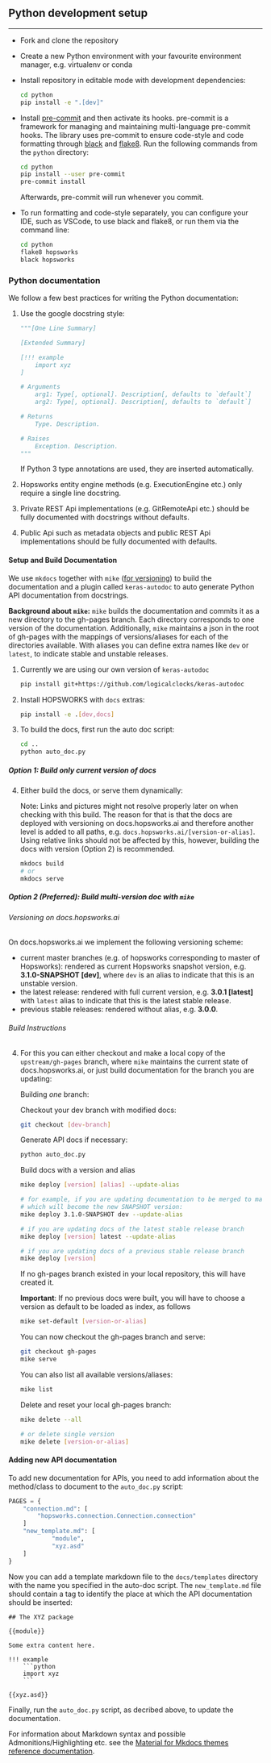 ## Python development setup
---

- Fork and clone the repository

- Create a new Python environment with your favourite environment manager, e.g. virtualenv or conda

- Install repository in editable mode with development dependencies:

    ```bash
    cd python
    pip install -e ".[dev]"
    ```

- Install [pre-commit](https://pre-commit.com/) and then activate its hooks. pre-commit is a framework for managing and maintaining multi-language pre-commit hooks. The library uses pre-commit to ensure code-style and code formatting through [black](https://github.com/psf/black) and [flake8](https://gitlab.com/pycqa/flake8). Run the following commands from the `python` directory:

    ```bash
    cd python
    pip install --user pre-commit
    pre-commit install
    ```

  Afterwards, pre-commit will run whenever you commit.

- To run formatting and code-style separately, you can configure your IDE, such as VSCode, to use black and flake8, or run them via the command line:

    ```bash
    cd python
    flake8 hopsworks
    black hopsworks
    ```

### Python documentation

We follow a few best practices for writing the Python documentation:

1. Use the google docstring style:

    ```python
    """[One Line Summary]

    [Extended Summary]

    [!!! example
        import xyz
    ]

    # Arguments
        arg1: Type[, optional]. Description[, defaults to `default`]
        arg2: Type[, optional]. Description[, defaults to `default`]

    # Returns
        Type. Description.

    # Raises
        Exception. Description.
    """
    ```

    If Python 3 type annotations are used, they are inserted automatically.


2. Hopsworks entity engine methods (e.g. ExecutionEngine etc.) only require a single line docstring.
3. Private REST Api implementations (e.g. GitRemoteApi etc.) should be fully documented with docstrings without defaults.
4. Public Api such as metadata objects and public REST Api implementations should be fully documented with defaults.

#### Setup and Build Documentation

We use `mkdocs` together with `mike` ([for versioning](https://github.com/jimporter/mike/)) to build the documentation and a plugin called `keras-autodoc` to auto generate Python API documentation from docstrings.

**Background about `mike`:**
    `mike` builds the documentation and commits it as a new directory to the gh-pages branch. Each directory corresponds to one version of the documentation. Additionally, `mike` maintains a json in the root of gh-pages with the mappings of versions/aliases for each of the directories available. With aliases you can define extra names like `dev` or `latest`, to indicate stable and unstable releases.

1. Currently we are using our own version of `keras-autodoc`

    ```bash
    pip install git+https://github.com/logicalclocks/keras-autodoc
    ```

2. Install HOPSWORKS with `docs` extras:

    ```bash
    pip install -e .[dev,docs]
    ```

3. To build the docs, first run the auto doc script:

    ```bash
    cd ..
    python auto_doc.py
    ```

##### Option 1: Build only current version of docs

4. Either build the docs, or serve them dynamically:

    Note: Links and pictures might not resolve properly later on when checking with this build.
    The reason for that is that the docs are deployed with versioning on docs.hopsworks.ai and
    therefore another level is added to all paths, e.g. `docs.hopsworks.ai/[version-or-alias]`.
    Using relative links should not be affected by this, however, building the docs with version
    (Option 2) is recommended.

    ```bash
    mkdocs build
    # or
    mkdocs serve
    ```

##### Option 2 (Preferred): Build multi-version doc with `mike`

###### Versioning on docs.hopsworks.ai

On docs.hopsworks.ai we implement the following versioning scheme:

- current master branches (e.g. of hopsworks corresponding to master of Hopsworks): rendered as current Hopsworks snapshot version, e.g. **3.1.0-SNAPSHOT [dev]**, where `dev` is an alias to indicate that this is an unstable version.
- the latest release: rendered with full current version, e.g. **3.0.1 [latest]** with `latest` alias to indicate that this is the latest stable release.
- previous stable releases: rendered without alias, e.g. **3.0.0**.

###### Build Instructions

4. For this you can either checkout and make a local copy of the `upstream/gh-pages` branch, where
`mike` maintains the current state of docs.hopsworks.ai, or just build documentation for the branch you are updating:

    Building *one* branch:

    Checkout your dev branch with modified docs:
    ```bash
    git checkout [dev-branch]
    ```

    Generate API docs if necessary:
    ```bash
    python auto_doc.py
    ```

    Build docs with a version and alias
    ```bash
    mike deploy [version] [alias] --update-alias

    # for example, if you are updating documentation to be merged to master,
    # which will become the new SNAPSHOT version:
    mike deploy 3.1.0-SNAPSHOT dev --update-alias

    # if you are updating docs of the latest stable release branch
    mike deploy [version] latest --update-alias

    # if you are updating docs of a previous stable release branch
    mike deploy [version]
    ```

    If no gh-pages branch existed in your local repository, this will have created it.

    **Important**: If no previous docs were built, you will have to choose a version as default to be loaded as index, as follows

    ```bash
    mike set-default [version-or-alias]
    ```

    You can now checkout the gh-pages branch and serve:
    ```bash
    git checkout gh-pages
    mike serve
    ```

    You can also list all available versions/aliases:
    ```bash
    mike list
    ```

    Delete and reset your local gh-pages branch:
    ```bash
    mike delete --all

    # or delete single version
    mike delete [version-or-alias]
    ```

#### Adding new API documentation

To add new documentation for APIs, you need to add information about the method/class to document to the `auto_doc.py` script:

```python
PAGES = {
    "connection.md": [
        "hopsworks.connection.Connection.connection"
    ]
    "new_template.md": [
            "module",
            "xyz.asd"
    ]
}
```

Now you can add a template markdown file to the `docs/templates` directory with the name you specified in the auto-doc script. The `new_template.md` file should contain a tag to identify the place at which the API documentation should be inserted:

```
## The XYZ package

{{module}}

Some extra content here.

!!! example
    ```python
    import xyz
    ```

{{xyz.asd}}
```

Finally, run the `auto_doc.py` script, as decribed above, to update the documentation.

For information about Markdown syntax and possible Admonitions/Highlighting etc. see
the [Material for Mkdocs themes reference documentation](https://squidfunk.github.io/mkdocs-material/reference/abbreviations/).
